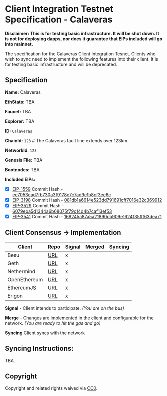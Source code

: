 # Client Integration Testnet Specification - Calaveras

**Disclaimer: This is for testing basic infrastructure. It will be shut down. It is not for deploying dapps, nor does it guarantee that EIPs included will go into mainnet.**

The specification for the Calaveras Client Integration Tesnet. Clients who wish to sync need to implement the following features into their client. It is for testing basic infrastructure and will be deprecated.

## Specification

**Name:** Calaveras

**EthStats:** TBA

**Faucet:** TBA

**Explorer:** TBA

**ID:** `Calaveras`

**ChainId:** `123` # The Calaveras fault line extends over 123km.

**NetworkId**: `123`

**Genesis File:** TBA

**Bootnodes:** TBA

**Included EIPs:**
  - [x] [EIP-1559](https://eips.ethereum.org/EIPS/eip-1559) Commit Hash - [ee7053ead7fb730a3f9178e7c7ad9e1b8cf3ee6c](https://github.com/ethereum/EIPs/commit/ee7053ead7fb730a3f9178e7c7ad9e1b8cf3ee6c)
  - [x] [EIP-3198](https://eips.ethereum.org/EIPS/eip-3198) Commit Hash - [081db1a6614e523dd791691cff7016e32c369912](https://github.com/ethereum/EIPs/commit/081db1a6614e523dd791691cff7016e32c369912)
  - [x] [EIP-3529](https://eips.ethereum.org/EIPS/eip-3529) Commit Hash - [6079eba5d1344a6b68075f79c14d4b7caf13ef53](https://github.com/ethereum/EIPs/commit/6079eba5d1344a6b68075f79c14d4b7caf13ef53)
  - [x] [EIP-3541](https://eips.ethereum.org/EIPS/eip-3541) Commit Hash - [168245a87a5a21890cb909e1624135fff63dea71](https://github.com/ethereum/EIPs/commit/168245a87a5a21890cb909e1624135fff63dea71)

## Client Consensus -> Implementation

| **Client**   | Repo                     | Signal |Merged | Syncing |
|--------------|--------------------------|--------|-------|---------|
| Besu         | [URL][besu-repo]         | x      |       |         |
| Geth         | [URL][geth-repo]         | x      |       |         |
| Nethermind   | [URL][nethermind-repo]   | x      |       |         |
| OpenEthereum | [URL][openethereum-repo] | x      |       |         |
| EthereumJS   | [URL][ethereumjs-repo]   | x      |       |         |
| Erigon       | [URL][erigon-repo]       | x      |       |         |


**Signal** -
Client intends to participate. *(You are on the bus)*

**Merge** -
Changes are implemented in the client and configurable for the network. *(You are ready to hit the gas and go)*

**Syncing**
Client syncs with the network

## Syncing Instructions:

TBA.

## Copyright
Copyright and related rights waived via [CC0](https://creativecommons.org/publicdomain/zero/1.0/).

[besu-repo]: https://github.com/hyperledger/besu
[geth-repo]: https://github.com/ethereum/go-ethereum
[nethermind-repo]: https://github.com/NethermindEth/nethermind
[openethereum-repo]: https://github.com/openethereum/openethereum
[ethereumjs-repo]: https://github.com/ethereumjs/ethereumjs-monorepo/tree/master/packages/client
[erigon-repo]: https://github.com/ledgerwatch/erigon
